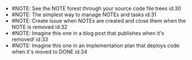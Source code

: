 - #NOTE: See the NOTE forest through your source code file trees id:30
- #NOTE: The simplest way to manage NOTEs and tasks id:31
- #NOTE: Create issue when NOTEs are created and close them when the NOTE is removed id:32
- #NOTE: Imagine this one in a blog post that publishes when it's removed! id:33
- #NOTE: Imagine this one in an implementation plan that deploys code when it's moved to DONE id:34
